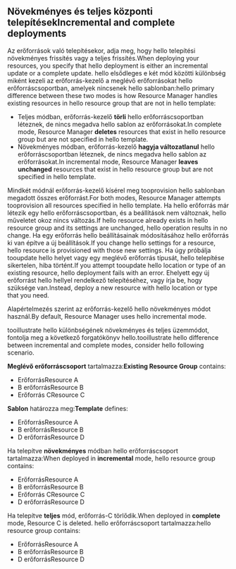 ## <a name="incremental-and-complete-deployments"></a><span data-ttu-id="25f3c-101">Növekményes és teljes központi telepítések</span><span class="sxs-lookup"><span data-stu-id="25f3c-101">Incremental and complete deployments</span></span>
<span data-ttu-id="25f3c-102">Az erőforrások való telepítésekor, adja meg, hogy hello telepítési növekményes frissítés vagy a teljes frissítés.</span><span class="sxs-lookup"><span data-stu-id="25f3c-102">When deploying your resources, you specify that hello deployment is either an incremental update or a complete update.</span></span> <span data-ttu-id="25f3c-103">hello elsődleges e két mód közötti különbség miként kezeli az erőforrás-kezelő a meglévő erőforrásokat hello erőforráscsoportban, amelyek nincsenek hello sablonban:</span><span class="sxs-lookup"><span data-stu-id="25f3c-103">hello primary difference between these two modes is how Resource Manager handles existing resources in hello resource group that are not in hello template:</span></span>

* <span data-ttu-id="25f3c-104">Teljes módban, erőforrás-kezelő **törli** hello erőforráscsoportban léteznek, de nincs megadva hello sablon az erőforrásokat.</span><span class="sxs-lookup"><span data-stu-id="25f3c-104">In complete mode, Resource Manager **deletes** resources that exist in hello resource group but are not specified in hello template.</span></span> 
* <span data-ttu-id="25f3c-105">Növekményes módban, erőforrás-kezelő **hagyja változatlanul** hello erőforráscsoportban léteznek, de nincs megadva hello sablon az erőforrásokat.</span><span class="sxs-lookup"><span data-stu-id="25f3c-105">In incremental mode, Resource Manager **leaves unchanged** resources that exist in hello resource group but are not specified in hello template.</span></span>

<span data-ttu-id="25f3c-106">Mindkét módnál erőforrás-kezelő kísérel meg tooprovision hello sablonban megadott összes erőforrást.</span><span class="sxs-lookup"><span data-stu-id="25f3c-106">For both modes, Resource Manager attempts tooprovision all resources specified in hello template.</span></span> <span data-ttu-id="25f3c-107">Ha hello erőforrás már létezik egy hello erőforráscsoportban, és a beállítások nem változnak, hello műveletet okoz nincs változás.</span><span class="sxs-lookup"><span data-stu-id="25f3c-107">If hello resource already exists in hello resource group and its settings are unchanged, hello operation results in no change.</span></span> <span data-ttu-id="25f3c-108">Ha egy erőforrás hello beállításainak módosításához hello erőforrás ki van építve a új beállítások.</span><span class="sxs-lookup"><span data-stu-id="25f3c-108">If you change hello settings for a resource, hello resource is provisioned with those new settings.</span></span> <span data-ttu-id="25f3c-109">Ha úgy próbálja tooupdate hello helyet vagy egy meglévő erőforrás típusát, hello telepítése sikertelen, hiba történt.</span><span class="sxs-lookup"><span data-stu-id="25f3c-109">If you attempt tooupdate hello location or type of an existing resource, hello deployment fails with an error.</span></span> <span data-ttu-id="25f3c-110">Ehelyett egy új erőforrást hello hellyel rendelkező telepítéséhez, vagy írja be, hogy szüksége van.</span><span class="sxs-lookup"><span data-stu-id="25f3c-110">Instead, deploy a new resource with hello location or type that you need.</span></span>

<span data-ttu-id="25f3c-111">Alapértelmezés szerint az erőforrás-kezelő hello növekményes módot használ.</span><span class="sxs-lookup"><span data-stu-id="25f3c-111">By default, Resource Manager uses hello incremental mode.</span></span>

<span data-ttu-id="25f3c-112">tooillustrate hello különbségének növekményes és teljes üzemmódot, fontolja meg a következő forgatókönyv hello.</span><span class="sxs-lookup"><span data-stu-id="25f3c-112">tooillustrate hello difference between incremental and complete modes, consider hello following scenario.</span></span>

<span data-ttu-id="25f3c-113">**Meglévő erőforráscsoport** tartalmazza:</span><span class="sxs-lookup"><span data-stu-id="25f3c-113">**Existing Resource Group** contains:</span></span>

* <span data-ttu-id="25f3c-114">Erőforrás</span><span class="sxs-lookup"><span data-stu-id="25f3c-114">Resource A</span></span>
* <span data-ttu-id="25f3c-115">B erőforrás</span><span class="sxs-lookup"><span data-stu-id="25f3c-115">Resource B</span></span>
* <span data-ttu-id="25f3c-116">Erőforrás C</span><span class="sxs-lookup"><span data-stu-id="25f3c-116">Resource C</span></span>

<span data-ttu-id="25f3c-117">**Sablon** határozza meg:</span><span class="sxs-lookup"><span data-stu-id="25f3c-117">**Template** defines:</span></span>

* <span data-ttu-id="25f3c-118">Erőforrás</span><span class="sxs-lookup"><span data-stu-id="25f3c-118">Resource A</span></span>
* <span data-ttu-id="25f3c-119">B erőforrás</span><span class="sxs-lookup"><span data-stu-id="25f3c-119">Resource B</span></span>
* <span data-ttu-id="25f3c-120">D erőforrás</span><span class="sxs-lookup"><span data-stu-id="25f3c-120">Resource D</span></span>

<span data-ttu-id="25f3c-121">Ha telepítve **növekményes** módban hello erőforráscsoport tartalmazza:</span><span class="sxs-lookup"><span data-stu-id="25f3c-121">When deployed in **incremental** mode, hello resource group contains:</span></span>

* <span data-ttu-id="25f3c-122">Erőforrás</span><span class="sxs-lookup"><span data-stu-id="25f3c-122">Resource A</span></span>
* <span data-ttu-id="25f3c-123">B erőforrás</span><span class="sxs-lookup"><span data-stu-id="25f3c-123">Resource B</span></span>
* <span data-ttu-id="25f3c-124">Erőforrás C</span><span class="sxs-lookup"><span data-stu-id="25f3c-124">Resource C</span></span>
* <span data-ttu-id="25f3c-125">D erőforrás</span><span class="sxs-lookup"><span data-stu-id="25f3c-125">Resource D</span></span>

<span data-ttu-id="25f3c-126">Ha telepítve **teljes** mód, erőforrás-C törlődik.</span><span class="sxs-lookup"><span data-stu-id="25f3c-126">When deployed in **complete** mode, Resource C is deleted.</span></span> <span data-ttu-id="25f3c-127">hello erőforráscsoport tartalmazza:</span><span class="sxs-lookup"><span data-stu-id="25f3c-127">hello resource group contains:</span></span>

* <span data-ttu-id="25f3c-128">Erőforrás</span><span class="sxs-lookup"><span data-stu-id="25f3c-128">Resource A</span></span>
* <span data-ttu-id="25f3c-129">B erőforrás</span><span class="sxs-lookup"><span data-stu-id="25f3c-129">Resource B</span></span>
* <span data-ttu-id="25f3c-130">D erőforrás</span><span class="sxs-lookup"><span data-stu-id="25f3c-130">Resource D</span></span>
